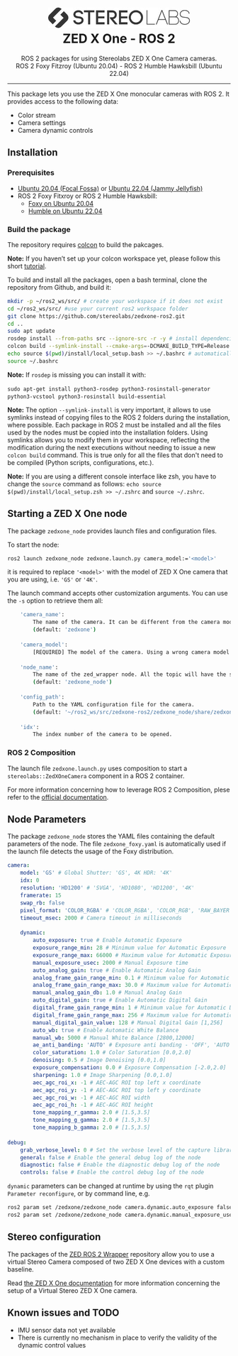 <h1 align="center">
   <img src="./images/Picto+STEREOLABS_Black.jpg" alt="Stereolabs" title="Stereolabs" /><br \>
   ZED X One - ROS 2
</h1>

<p align="center">
  ROS 2 packages for using Stereolabs ZED X One Camera cameras.<br>
  ROS 2 Foxy Fitzroy (Ubuntu 20.04) - ROS 2 Humble Hawksbill (Ubuntu 22.04)
</p>

<hr>

This package lets you use the ZED X One monocular cameras with ROS 2. It provides access to the following data:

  - Color stream
  - Camera settings
  - Camera dynamic controls

## Installation

### Prerequisites

- [Ubuntu 20.04 (Focal Fossa)](https://releases.ubuntu.com/focal/) or [Ubuntu 22.04 (Jammy Jellyfish)](https://releases.ubuntu.com/jammy/)
- ROS 2 Foxy Fitxroy or ROS 2 Humble Hawksbill: 
  - [Foxy on Ubuntu 20.04](https://docs.ros.org/en/foxy/Installation/Linux-Install-Debians.html)
  - [Humble on Ubuntu 22.04](https://docs.ros.org/en/humble/Installation/Linux-Install-Debians.html)

### Build the package

The repository requires [colcon](http://design.ros2.org/articles/build_tool.html) to build the pakcages.

**Note:** If you haven’t set up your colcon workspace yet, please follow this short [tutorial](https://index.ros.org/doc/ros2/Tutorials/Colcon-Tutorial/). 

To build and install all the packages, open a bash terminal, clone the repository from Github, and build it:

```bash
mkdir -p ~/ros2_ws/src/ # create your workspace if it does not exist
cd ~/ros2_ws/src/ #use your current ros2 workspace folder
git clone https://github.com/stereolabs/zedxone-ros2.git
cd ..
sudo apt update
rosdep install --from-paths src --ignore-src -r -y # install dependencies
colcon build --symlink-install --cmake-args=-DCMAKE_BUILD_TYPE=Release --parallel-workers $(nproc) # build the workspace
echo source $(pwd)/install/local_setup.bash >> ~/.bashrc # automatically source the installation in every new bash (optional)
source ~/.bashrc
```

**Note:** If `rosdep` is missing you can install it with:

  ```sudo apt-get install python3-rosdep python3-rosinstall-generator python3-vcstool python3-rosinstall build-essential```

**Note:** The option `--symlink-install` is very important, it allows to use symlinks instead of copying files to the ROS 2 folders during the installation, where possible. Each package in ROS 2 must be installed and all the files used by the nodes must be copied into the installation folders. Using symlinks allows you to modify them in your workspace, reflecting the modification during the next executions without needing to issue a new `colcon build` command. This is true only for all the files that don't need to be compiled (Python scripts, configurations, etc.).

**Note:** If you are using a different console interface like zsh, you have to change the `source` command as follows: `echo source $(pwd)/install/local_setup.zsh >> ~/.zshrc` and `source ~/.zshrc`.

## Starting a ZED X One node

The package `zedxone_node` provides launch files and configuration files.

To start the node:

```bash
ros2 launch zedxone_node zedxone.launch.py camera_model:='<model>'
```

it is required to replace `'<model>'` with the model of ZED X One camera that you are using, i.e. `'GS'` or `'4K'`.

The launch command accepts other customization arguments. You can use the `-s` option to retrieve them all:

```bash
    'camera_name':
        The name of the camera. It can be different from the camera model and it will be used as node `namespace`.
        (default: 'zedxone')

    'camera_model':
        [REQUIRED] The model of the camera. Using a wrong camera model can disable camera features. Valid choices are: ['GS', '4K']

    'node_name':
        The name of the zed_wrapper node. All the topic will have the same prefix: `/<camera_name>/<node_name>/`
        (default: 'zedxone_node')

    'config_path':
        Path to the YAML configuration file for the camera.
        (default: '~/ros2_ws/src/zedxone-ros2/zedxone_node/share/zedxone_node/config/zedxone.yaml')

    'idx':
        The index number of the camera to be opened.
```

### ROS 2 Composition

The launch file `zedxone.launch.py` uses composition to start a `stereolabs::ZedXOneCamera` component in a ROS 2 container.

For more information concerning how to leverage ROS 2 Composition, plese refer to the [official documentation](https://docs.ros.org/en/humble/Concepts/Intermediate/About-Composition.html).

## Node Parameters

The package `zedxone_node` stores the YAML files containing the default parameters of the node.
The file `zedxone_foxy.yaml` is automatically used if the launch file detects the usage of the Foxy distribution.

```yaml
camera:
    model: 'GS' # Global Shutter: 'GS', 4K HDR: '4K'
    idx: 0
    resolution: 'HD1200' # 'SVGA', 'HD1080', 'HD1200', '4K'
    framerate: 15
    swap_rb: false
    pixel_format: 'COLOR_RGBA' # 'COLOR_RGBA', 'COLOR_RGB', 'RAW_BAYER'
    timeout_msec: 2000 # Camera timeout in milliseconds

    dynamic:
        auto_exposure: true # Enable Automatic Exposure
        exposure_range_min: 28 # Minimum value for Automatic Exposure
        exposure_range_max: 66000 # Maximum value for Automatic Exposure
        manual_exposure_usec: 2000 # Manual Exposure time
        auto_analog_gain: true # Enable Automatic Analog Gain
        analog_frame_gain_range_min: 0.1 # Minimum value for Automatic Analog Gain
        analog_frame_gain_range_max: 30.0 # Maximum value for Automatic Analog Gain
        manual_analog_gain_db: 1.0 # Manual Analog Gain
        auto_digital_gain: true # Enable Automatic Digital Gain
        digital_frame_gain_range_min: 1 # Minimum value for Automatic Digital Gain
        digital_frame_gain_range_max: 256 # Maximum value for Automatic Digital Gain
        manual_digital_gain_value: 128 # Manual Digital Gain [1,256]
        auto_wb: true # Enable Automatic White Balance
        manual_wb: 5000 # Manual White Balance [2800,12000]
        ae_anti_banding: 'AUTO' # Exposure anti banding - 'OFF', 'AUTO', '50Hz', '60Hz'
        color_saturation: 1.0 # Color Saturation [0.0,2.0]
        denoising: 0.5 # Image Denoising [0.0,1.0]
        exposure_compensation: 0.0 # Exposure Compensation [-2.0,2.0]
        sharpening: 1.0 # Image Sharpening [0.0,1.0]
        aec_agc_roi_x: -1 # AEC-AGC ROI top left x coordinate
        aec_agc_roi_y: -1 # AEC-AGC ROI top left y coordinate
        aec_agc_roi_w: -1 # AEC-AGC ROI width
        aec_agc_roi_h: -1 # AEC-AGC ROI height
        tone_mapping_r_gamma: 2.0 # [1.5,3.5]
        tone_mapping_g_gamma: 2.0 # [1.5,3.5]
        tone_mapping_b_gamma: 2.0 # [1.5,3.5]

debug:
    grab_verbose_level: 0 # Set the verbose level of the capture library [0-6]
    general: false # Enable the general debug log of the node
    diagnostic: false # Enable the diagnostic debug log of the node
    controls: false # Enable the control debug log of the node
```

`dynamic` parameters can be changed at runtime by using the `rqt` plugin `Parameter reconfigure`, or by command line, e.g.

```bash
ros2 param set /zedxone/zedxone_node camera.dynamic.auto_exposure false
ros2 param set /zedxone/zedxone_node camera.dynamic.manual_exposure_usec 500
```

## Stereo configuration

The packages of the [ZED ROS 2 Wrapper](https://github.com/stereolabs/zed-ros2-wrapper/) repository allow you to use a virtual Stereo Camera composed of two ZED X One devices with a custom baseline. 

Read [the ZED X One documentation](https://www.stereolabs.com/docs/get-started-with-zed-x-one/zed-x-one-stereo) for more information concerning the setup of a Virtual Stereo ZED X One camera.

## Known issues and TODO

* IMU sensor data not yet available
* There is currently no mechanism in place to verify the validity of the dynamic control values
